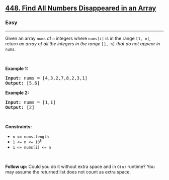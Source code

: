 <h2><a href="https://leetcode.com/problems/find-all-numbers-disappeared-in-an-array/">448. Find All Numbers Disappeared in an Array</a></h2><h3>Easy</h3><hr><div style="user-select: auto;"><p style="user-select: auto;">Given an array <code style="user-select: auto;">nums</code> of <code style="user-select: auto;">n</code> integers where <code style="user-select: auto;">nums[i]</code> is in the range <code style="user-select: auto;">[1, n]</code>, return <em style="user-select: auto;">an array of all the integers in the range</em> <code style="user-select: auto;">[1, n]</code> <em style="user-select: auto;">that do not appear in</em> <code style="user-select: auto;">nums</code>.</p>

<p style="user-select: auto;">&nbsp;</p>
<p style="user-select: auto;"><strong class="example" style="user-select: auto;">Example 1:</strong></p>
<pre style="user-select: auto;"><strong style="user-select: auto;">Input:</strong> nums = [4,3,2,7,8,2,3,1]
<strong style="user-select: auto;">Output:</strong> [5,6]
</pre><p style="user-select: auto;"><strong class="example" style="user-select: auto;">Example 2:</strong></p>
<pre style="user-select: auto;"><strong style="user-select: auto;">Input:</strong> nums = [1,1]
<strong style="user-select: auto;">Output:</strong> [2]
</pre>
<p style="user-select: auto;">&nbsp;</p>
<p style="user-select: auto;"><strong style="user-select: auto;">Constraints:</strong></p>

<ul style="user-select: auto;">
	<li style="user-select: auto;"><code style="user-select: auto;">n == nums.length</code></li>
	<li style="user-select: auto;"><code style="user-select: auto;">1 &lt;= n &lt;= 10<sup style="user-select: auto;">5</sup></code></li>
	<li style="user-select: auto;"><code style="user-select: auto;">1 &lt;= nums[i] &lt;= n</code></li>
</ul>

<p style="user-select: auto;">&nbsp;</p>
<p style="user-select: auto;"><strong style="user-select: auto;">Follow up:</strong> Could you do it without extra space and in <code style="user-select: auto;">O(n)</code> runtime? You may assume the returned list does not count as extra space.</p>
</div>